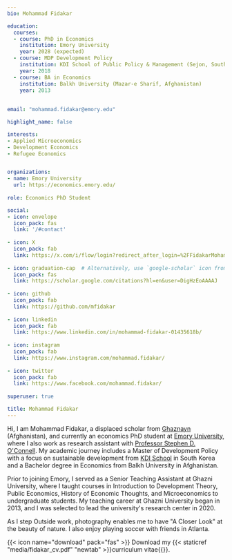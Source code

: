 ```yaml
---
bio: Mohammad Fidakar 

education:
  courses:
  - course: PhD in Economics
    institution: Emory University
    year: 2028 (expected)
  - course: MDP Development Policy
    institution: KDI School of Public Policy & Management (Sejon, South Korea)
    year: 2018
  - course: BA in Economics
    institution: Balkh University (Mazar-e Sharif, Afghanistan)
    year: 2013 
  
    
email: "mohammad.fidakar@emory.edu"

highlight_name: false

interests:
- Applied Microeconomics
- Development Economics
- Refugee Economics


organizations:
- name: Emory University
  url: https://economics.emory.edu/
  
role: Economics PhD Student

social:
- icon: envelope
  icon_pack: fas
  link: '/#contact'
  
- icon: X
  icon_pack: fab
  link: https://x.com/i/flow/login?redirect_after_login=%2FFidakarMohammad
  
- icon: graduation-cap  # Alternatively, use `google-scholar` icon from `ai` icon pack
  icon_pack: fas
  link: https://scholar.google.com/citations?hl=en&user=DigHzEoAAAAJ
  
- icon: github
  icon_pack: fab
  link: https://github.com/mfidakar
  
- icon: linkedin
  icon_pack: fab
  link: https://www.linkedin.com/in/mohammad-fidakar-01435618b/
  
- icon: instagram 
  icon_pack: fab
  link: https://www.instagram.com/mohammad.fidakar/
  
- icon: twitter 
  icon_pack: fab
  link: https://www.facebook.com/mohammad.fidakar/
  
superuser: true

title: Mohammad Fidakar
---
```


Hi, I am Mohammad Fidakar, a displaced scholar from [Ghaznayn](https://en.wikipedia.org/wiki/Ghazni) (Afghanistan), and currently an economics PhD student at [Emory University](https://www.emory.edu/home/index.html), where I also work as research assistant with [Professor Stephen D. O'Connell](https://www.stephenoconnell.org/). My academic journey includes a Master of Development Policy with a focus on sustainable development from [KDI School](https://www.kdischool.ac.kr/) in South Korea and a Bachelor degree in Economics from Balkh University in Afghanistan.

Prior to joining Emory, I served as a Senior Teaching Assistant at Ghazni University, where I taught courses in Introduction to Development Theory, Public Economics, History of Economic Thoughts, and Microeconomics to undergraduate students. My teaching career at Ghazni University began in 2013, and I was selected to lead the university's research center in 2020.

As I step Outside work, photography enables me to have "A Closer Look" at the beauty of nature. I also enjoy playing soccer with friends in Atlanta.  


{{< icon name="download" pack="fas" >}} Download my {{< staticref "media/fidakar_cv.pdf" "newtab" >}}curriculum vitae{{</staticref >}}.
